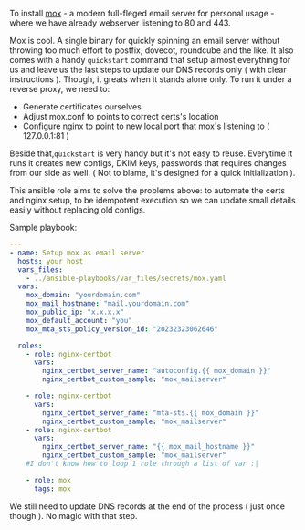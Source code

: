 To install [mox](https://github.com/mjl-/mox) - a modern full-fleged email server for personal usage - where we have already webserver listening to 80 and 443.

Mox is cool. A single binary for quickly spinning an email server without throwing too much effort to postfix, dovecot, roundcube and the like. 
It also comes with a handy `quickstart` command that setup almost everything for us and leave us the last steps to update our DNS records only ( with clear instructions ). 
Though, it greats when it stands alone only. To run it under a reverse proxy, we need to:
- Generate certificates ourselves
- Adjust mox.conf to points to correct certs's location
- Configure nginx to point to new local port that mox's listening to ( 127.0.0.1:81 )

Beside that,`quickstart` is very handy but it's not easy to reuse. Everytime it runs it creates new configs, DKIM keys, passwords that requires changes from our side as well. ( Not to blame, it's designed for a quick initialization ).

This ansible role aims to solve the problems above: to automate the certs and nginx setup, to be idempotent execution so we can update small details easily without replacing old configs. 

Sample playbook:
```yaml
---
- name: Setup mox as email server
  hosts: your_host 
  vars_files: 
    - ../ansible-playbooks/var_files/secrets/mox.yaml
  vars:
    mox_domain: "yourdomain.com"
    mox_mail_hostname: "mail.yourdomain.com"
    mox_public_ip: "x.x.x.x"
    mox_default_account: "you"
    mox_mta_sts_policy_version_id: "20232323062646"

  roles: 
    - role: nginx-certbot 
      vars:
        nginx_certbot_server_name: "autoconfig.{{ mox_domain }}"
        nginx_certbot_custom_sample: "mox_mailserver"

    - role: nginx-certbot 
      vars:
        nginx_certbot_server_name: "mta-sts.{{ mox_domain }}"
        nginx_certbot_custom_sample: "mox_mailserver"
    - role: nginx-certbot 
      vars:
        nginx_certbot_server_name: "{{ mox_mail_hostname }}"
        nginx_certbot_custom_sample: "mox_mailserver"
    #I don't know how to loop 1 role through a list of var :| 

    - role: mox
      tags: mox
```

We still need to update DNS records at the end of the process ( just once though ). No magic with that step. 